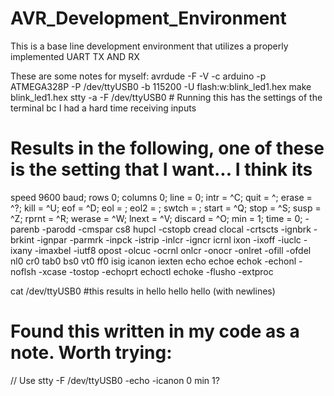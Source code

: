 # AVR_Development_Environment
This is a base line development environment that utilizes a properly implemented UART TX AND RX

These are some notes for myself:
avrdude -F -V -c arduino -p ATMEGA328P -P /dev/ttyUSB0 -b 115200 -U flash:w:blink_led1.hex
make blink_led1.hex
stty -a -F /dev/ttyUSB0 # Running this has the settings of the terminal bc I had a hard time receiving inputs

# Results in the following, one of these is the setting that I want... I think its 
speed 9600 baud; rows 0; columns 0; line = 0;
intr = ^C; quit = ^\; erase = ^?; kill = ^U; eof = ^D; eol = <undef>; eol2 = <undef>; swtch = <undef>; start = ^Q; stop = ^S; susp = ^Z;
rprnt = ^R; werase = ^W; lnext = ^V; discard = ^O; min = 1; time = 0;
-parenb -parodd -cmspar cs8 hupcl -cstopb cread clocal -crtscts
-ignbrk -brkint -ignpar -parmrk -inpck -istrip -inlcr -igncr icrnl ixon -ixoff -iuclc -ixany -imaxbel -iutf8
opost -olcuc -ocrnl onlcr -onocr -onlret -ofill -ofdel nl0 cr0 tab0 bs0 vt0 ff0
isig icanon iexten echo echoe echok -echonl -noflsh -xcase -tostop -echoprt echoctl echoke -flusho -extproc

cat /dev/ttyUSB0 #this results in hello hello hello (with newlines)

# Found this written in my code as a note. Worth trying:
// Use stty -F /dev/ttyUSB0 -echo -icanon 0 min 1?
